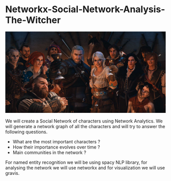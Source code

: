 # Networkx-Social-Network-Analysis-The-Witcher

![alt text](https://github.com/rog-SARTHAK/Networkx-Social-Network-Analysis-The-Witcher/blob/main/Media/The%20Witcher%20Family.jpeg)


We will create a Social Network of characters using Network Analytics. We will generate a network graph of all the characters and will try to answer the following questions.
- What are the most important characters ?
- How their importance evolves over time ?
- Main communities in the network ?

For named entity recognition we will be using spacy NLP library, for analysing the network we will use networkx and for visualization we will use gravis.
